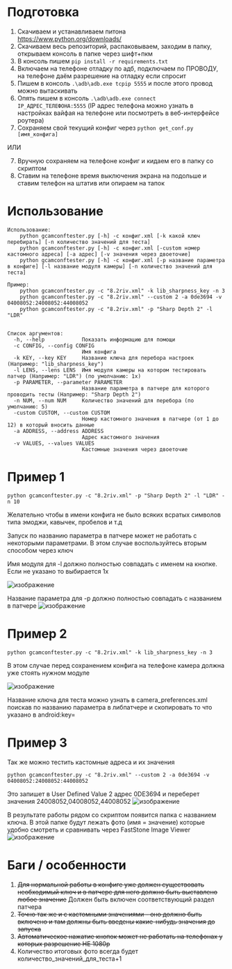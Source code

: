 # Подготовка
1) Скачиваем и устанавливаем питона
https://www.python.org/downloads/
2) Скачиваем весь репозиторий, распаковываем, заходим в папку, открываем консоль в папке через шифт+пкм
3) В консоль пишем ```pip install -r requirements.txt```
4) Включаем на телефоне отладку по адб, подключаем по ПРОВОДУ, на телефоне даём разрешение на отладку если спросит
5) Пишем в консоль ```.\adb\adb.exe tcpip 5555``` и после этого провод можно вытаскивать
6) Опять пишем в консоль ```.\adb\adb.exe connect IP_АДРЕС_ТЕЛЕФОНА:5555``` (IP адрес телефона можно узнать в настройках вайфая на телефоне или посмотреть в веб-интерфейсе роутера)
7) Сохраняем свой текущий конфиг через  ```python get_conf.py [имя_конфига]```

ИЛИ

7) Вручную сохраняем на телефоне конфиг и кидаем его в папку со скриптом 
8) Ставим на телефоне время выключения экрана на подольше и ставим телефон на штатив или опираем на тапок
# Использование
```
Использование:
    python gcamconftester.py [-h] -c конфиг.xml [-k какой ключ перебирать] [-n количество значений для теста]
    python gcamconftester.py [-h] -c конфиг.xml [-custom номер кастомного адреса] [-a адрес] [-v значения через двоеточие]
    python gcamconftester.py [-h] -c конфиг.xml [-p название параметра в конфиге] [-l название модуля камеры] [-n количество значений для теста]

Пример:
    python gcamconftester.py -c "8.2riv.xml" -k lib_sharpness_key -n 3
    python gcamconftester.py -c "8.2riv.xml" --custom 2 -a 0de3694 -v 04008052:24008052:44008052
    python gcamconftester.py -c "8.2riv.xml" -p "Sharp Depth 2" -l "LDR"


Список аргументов:
  -h, --help            Показать информацию для помощи
  -c CONFIG, --config CONFIG
                        Имя конфига
  -k KEY, --key KEY     Название ключа для перебора настроек (Например: "lib_sharpness_key")
  -l LENS, --lens LENS  Имя модуля камеры на котором тестировать патчер (Например: "LDR") (по умолчанию: 1х)
  -p PARAMETER, --parameter PARAMETER
                        Название параметра в патчере для которого проводить тесты (Например: "Sharp Depth 2")
  -n NUM, --num NUM     Количество значений для перебора (по умолчанию: 5)
  -custom CUSTOM, --custom CUSTOM
                        Номер кастомного значения в патчере (от 1 до 12) в который вносить данные
  -a ADDRESS, --address ADDRESS
                        Адрес кастомного значения
  -v VALUES, --values VALUES
                        Кастомные значения через двоеточие
```
# Пример 1
```python gcamconftester.py -c "8.2riv.xml" -p "Sharp Depth 2" -l "LDR" -n 10```

Желательно чтобы в имени конфига не было всяких всратых символов типа эмоджи, кавычек, пробелов и т.д

Запуск по названию параметра в патчере может не работать с некоторыми параметрами. В этом случае воспользуйтесь вторым способом через ключ

Имя модуля для -l должно полностью совпадать с именем на кнопке. Если не указано то выбирается 1х

![изображение](https://user-images.githubusercontent.com/2606215/120077450-26f1ec80-c0b3-11eb-9476-f6202dc5b552.png)

Название параметра для -p должно полностью совпадать с названием в патчере
![изображение](https://user-images.githubusercontent.com/2606215/120077439-1e99b180-c0b3-11eb-840d-b5368bcf7cac.png)

# Пример 2
```python gcamconftester.py -c "8.2riv.xml" -k lib_sharpness_key -n 3```

В этом случае перед сохранением конфига на телефоне камера должна уже стоять нужном модуле

![изображение](https://user-images.githubusercontent.com/2606215/119966049-97194900-bfb3-11eb-87cd-f7c2a418f705.png)

Название ключа для теста можно узнать в camera_preferences.xml поискав по названию параметра в либпатчере и скопировать то что указано в android:key=


# Пример 3
Так же можно тестить кастомные адреса и их значения

```python gcamconftester.py -c "8.2riv.xml" --custom 2 -a 0de3694 -v 04008052:24008052:44008052```

Это запишет в User Defined Value 2 адрес 0DE3694 и переберет значения 24008052,04008052,44008052
![изображение](https://user-images.githubusercontent.com/2606215/119966201-bfa14300-bfb3-11eb-8374-89e200edc713.png)

В результате работы рядом со скриптом появится папка с названием ключа. В этой папке будут лежать фото (имя = значение) которые удобно смотреть и сравнивать через FastStone Image Viewer
![изображение](https://user-images.githubusercontent.com/2606215/119796119-c3fd2b80-bee1-11eb-82c2-89048871156e.png)


# Баги / особенности
1) ~~Для нормальной работы в конфиге уже должен существовать необходимый ключ и в патчере для него должно быть выставлено любое значение~~ Должен быть включен соответствующий раздел патчера
2) ~~Точно так же и с кастомными значениями - оно должно быть включено и там должны быть введены какие-нибудь значения до запуска~~
3) ~~Автоматическое нажатие кнопок может не работать на телефонах у которых разрешение НЕ 1080р~~
4) Количество итоговых фото всегда будет количество_значений_для_теста+1
